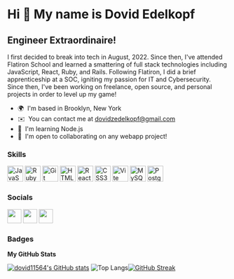 Hi 👋 My name is Dovid Edelkopf
===============================

Engineer Extraordinaire!
--------------------

I first decided to break into tech in August, 2022. Since then, I've attended Flatiron School and learned a smattering of full stack technologies including JavaScript, React, Ruby, and Rails. Following Flatiron, I did a brief apprenticeship at a SOC, igniting my passion for IT and Cybersecurity. Since then, I've been working on freelance, open source, and personal projects in order to level up my game!

* 🌍  I'm based in Brooklyn, New York
* ✉️  You can contact me at [dovidzedelkopf@gmail.com](mailto:dovidzedelkopf@gmail.com)
* 🧠  I'm learning Node.js
* 🤝  I'm open to collaborating on any webapp project!

### Skills


<p align="left">
<a href="https://developer.mozilla.org/en-US/docs/Web/JavaScript" target="_blank" rel="noreferrer"><img src="https://raw.githubusercontent.com/danielcranney/readme-generator/main/public/icons/skills/javascript-colored.svg" width="36" height="36" alt="JavaScript" /></a>
<a href="https://www.ruby-lang.org/en/" target="_blank" rel="noreferrer"><img src="https://raw.githubusercontent.com/danielcranney/readme-generator/main/public/icons/skills/ruby-colored.svg" width="36" height="36" alt="Ruby" /></a>
<a href="https://git-scm.com/" target="_blank" rel="noreferrer"><img src="https://raw.githubusercontent.com/danielcranney/readme-generator/main/public/icons/skills/git-colored.svg" width="36" height="36" alt="Git" /></a>
<a href="https://developer.mozilla.org/en-US/docs/Glossary/HTML5" target="_blank" rel="noreferrer"><img src="https://raw.githubusercontent.com/danielcranney/readme-generator/main/public/icons/skills/html5-colored.svg" width="36" height="36" alt="HTML5" /></a>
<a href="https://reactjs.org/" target="_blank" rel="noreferrer"><img src="https://raw.githubusercontent.com/danielcranney/readme-generator/main/public/icons/skills/react-colored.svg" width="36" height="36" alt="React" /></a>
<a href="https://www.w3.org/TR/CSS/#css" target="_blank" rel="noreferrer"><img src="https://raw.githubusercontent.com/danielcranney/readme-generator/main/public/icons/skills/css3-colored.svg" width="36" height="36" alt="CSS3" /></a>
<a href="https://vitejs.dev/" target="_blank" rel="noreferrer"><img src="https://raw.githubusercontent.com/danielcranney/readme-generator/main/public/icons/skills/vite-colored.svg" width="36" height="36" alt="Vite" /></a>
<a href="https://www.mysql.com/" target="_blank" rel="noreferrer"><img src="https://raw.githubusercontent.com/danielcranney/readme-generator/main/public/icons/skills/mysql-colored.svg" width="36" height="36" alt="MySQL" /></a>
<a href="https://www.postgresql.org/" target="_blank" rel="noreferrer"><img src="https://raw.githubusercontent.com/danielcranney/readme-generator/main/public/icons/skills/postgresql-colored.svg" width="36" height="36" alt="PostgreSQL" /></a>
</p>


### Socials

<p align="left"> <a href="https://www.github.com/dovid11564" target="_blank" rel="noreferrer"><img src="https://raw.githubusercontent.com/danielcranney/readme-generator/main/public/icons/socials/github-dark.svg" width="32" height="32" /></a> <a href="https://www.linkedin.com/in/dovid-edelkopf/" target="_blank" rel="noreferrer"><img src="https://raw.githubusercontent.com/danielcranney/readme-generator/main/public/icons/socials/linkedin.svg" width="32" height="32" /></a> <a href="http://www.medium.com/@dovid11564" target="_blank" rel="noreferrer"><img src="https://raw.githubusercontent.com/danielcranney/readme-generator/main/public/icons/socials/medium-dark.svg" width="32" height="32" /></a></p>

### Badges

<b>My GitHub Stats</b>

<a href="http://www.github.com/dovid11564"><img src="https://github-readme-stats.vercel.app/api?username=dovid11564&show_icons=true&hide=&count_private=true&title_color=84cc16&text_color=ef4444&icon_color=84cc16&bg_color=7f1d1d&hide_border=true&show_icons=true&hide_rank=true" alt="dovid11564's GitHub stats" /></a>
![Top Langs](https://github-readme-stats.vercel.app/api/top-langs/?username=dovid11564&hide=html&langs_count=5&layout=compact)[![GitHub Streak](https://streak-stats.demolab.com?user=dovid11564&theme=transparent&hide_border=true&date_format=M%20j%5B%2C%20Y%5D&exclude_days=Sat)](https://git.io/streak-stats)
